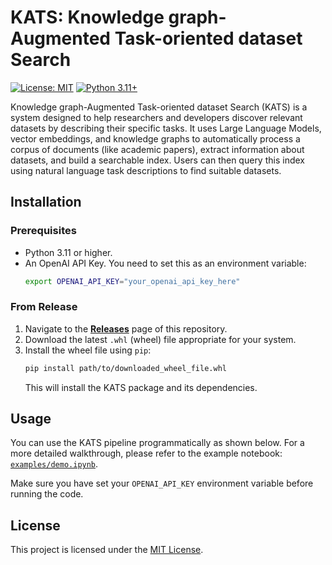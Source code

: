 # KATS: Knowledge graph-Augmented Task-oriented dataset Search

[![License: MIT](https://img.shields.io/badge/License-MIT-yellow.svg)](https://opensource.org/licenses/MIT) [![Python 3.11+](https://img.shields.io/badge/python-3.11+-blue.svg)](https://www.python.org/downloads/)

Knowledge graph-Augmented Task-oriented dataset Search (KATS) is a system designed to help researchers and developers discover relevant datasets by describing their specific tasks. It uses Large Language Models, vector embeddings, and knowledge graphs to automatically process a corpus of documents (like academic papers), extract information about datasets, and build a searchable index. Users can then query this index using natural language task descriptions to find suitable datasets.

## Installation

### Prerequisites

- Python 3.11 or higher.
- An OpenAI API Key. You need to set this as an environment variable:
  ```bash
  export OPENAI_API_KEY="your_openai_api_key_here"
  ```

### From Release

1.  Navigate to the [**Releases**](https://github.com/starkersawz666/task-oriented-dataset-search/releases) page of this repository.
2.  Download the latest `.whl` (wheel) file appropriate for your system.
3.  Install the wheel file using `pip`:
    ```bash
    pip install path/to/downloaded_wheel_file.whl
    ```
    This will install the KATS package and its dependencies.

## Usage

You can use the KATS pipeline programmatically as shown below. For a more detailed walkthrough, please refer to the example notebook: [`examples/demo.ipynb`](https://github.com/starkersawz666/task-oriented-dataset-search/blob/pipeline/examples/demo.ipynb).

Make sure you have set your `OPENAI_API_KEY` environment variable before running the code.

## License

This project is licensed under the [MIT License](LICENSE).
